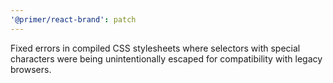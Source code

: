 ```yaml
---
'@primer/react-brand': patch
---
```


Fixed errors in compiled CSS stylesheets where selectors with special characters were being unintentionally escaped for compatibility with legacy browsers.
